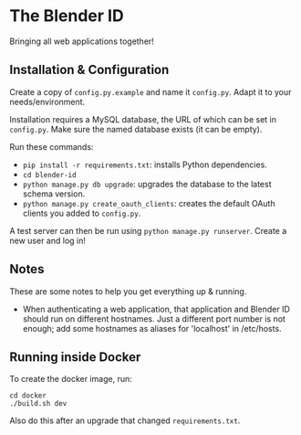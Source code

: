 The Blender ID
==============

Bringing all web applications together!


Installation & Configuration
----------------------------

Create a copy of `config.py.example` and name it `config.py`. Adapt it
to your needs/environment.

Installation requires a MySQL database, the URL of which can be set in
`config.py`. Make sure the named database exists (it can be empty).

Run these commands:

- `pip install -r requirements.txt`: installs Python dependencies.
- `cd blender-id`
- `python manage.py db upgrade`: upgrades the database to the latest
  schema version.
- `python manage.py create_oauth_clients`: creates the default OAuth
  clients you added to `config.py`.

A test server can then be run using `python manage.py runserver`. Create
a new user and log in!


Notes
-----

These are some notes to help you get everything up & running.

- When authenticating a web application, that application and Blender ID
  should run on different hostnames. Just a different port number is not
  enough; add some hostnames as aliases for 'localhost' in /etc/hosts.


Running inside Docker
---------------------

To create the docker image, run:

    cd docker
    ./build.sh dev

Also do this after an upgrade that changed `requirements.txt`.
